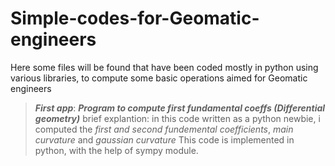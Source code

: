 # Simple-codes-for-Geomatic-engineers
Here some files will be found that have been coded mostly in python using various libraries, to compute some basic operations aimed for Geomatic engineers

> ***First app***: ***Program to compute first fundamental coeffs (Differential geometry)***
> brief explantion:
> in this code written as a python newbie, i computed the *first and second fundemental coefficients*, *main curvature* and *gaussian curvature*
> This code is implemented in python, with the help of sympy module. 


